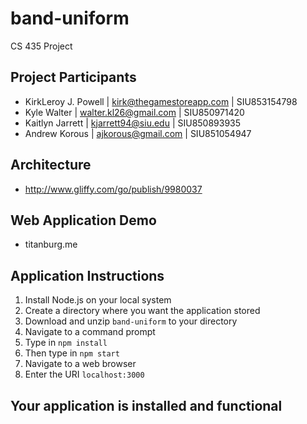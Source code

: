 # band-uniform
CS 435 Project

## Project Participants

* KirkLeroy J. Powell | kirk@thegamestoreapp.com | SIU853154798
* Kyle Walter | walter.kl26@gmail.com | SIU850971420
* Kaitlyn Jarrett | kjarrett94@siu.edu | SIU850893935
* Andrew Korous  | ajkorous@gmail.com | SIU851054947  

## Architecture

* http://www.gliffy.com/go/publish/9980037

## Web Application Demo
* titanburg.me

## Application Instructions

1.  Install Node.js on your local system
2.  Create a directory where you want the application stored
3.  Download and unzip ```band-uniform``` to your directory
4.  Navigate to a command prompt
5.	Type in ```npm install```
6.  Then type in ```npm start```
7.  Navigate to a web browser
8.  Enter the URI ```localhost:3000```

## Your application is installed and functional
